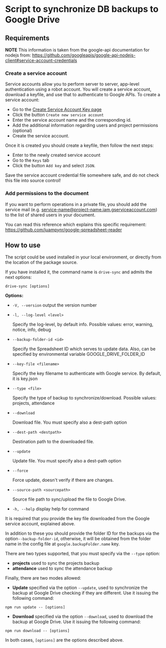 # Script to synchronize DB backups to Google Drive

## Requirements

**NOTE** This information is taken from the google-api documentation for nodejs
 from: https://github.com/googleapis/google-api-nodejs-client#service-account-credentials

### Create a service account

Service accounts allow you to perform server to server, app-level authentication using a robot account. You will create a service account, download a keyfile, and use that to authenticate to Google APIs. To create a service account:

- Go to the [Create Service Account Key page](https://console.cloud.google.com/apis/credentials/serviceaccountkey)
- Click the button `Create new service account` 
- Enter the service account name and the corresponding id.
- Add the additional information regarding users and project permissions
	(optional)
- Create the service account.

Once it is created you should create a keyfile, then follow the next steps:
- Enter to the newly created service account
- Go to the `Keys` tab
- Click the button `Add key` and select `JSON`.

Save the service account credential file somewhere safe, and do not check this file into source control!

### Add permissions to the document

If you want to perform operations in a private file, you should add the service
mail (e.g. service-name@project-name.iam.gserviceaccount.com) to the list of
shared users in your document.

You can read this reference which explains this specific requirement:
https://github.com/juampynr/google-spreadsheet-reader


## How to use

The script could be used installed in your local environment, or directly from the
location of the package source.

If you have installed it, the command name is `drive-sync` and admits the next
options:

```
drive-sync [options]
```

**Options:**

* `-V, --version` output the version number
* `-l, --log-level <level>` 

    Specify the log-level, by default info.
    Possible values: error, warning, notice, info, debug

*  `--backup-folder-id <id>`

    Specify the Spreadsheet ID which serves to update data.
    Also, can be specified by environmental variable GOOGLE_DRIVE_FOLDER_ID

*  `--key-file <filename>`

    Specify the key filename to authenticate with Google service.
    By default, it is key.json

*  `--type <file>`

    Specify the type of backup to synchronize/download.
    Possible values: projects, attendance

*  `--download`

    Download file. You must specify also a dest-path option

*  `--dest-path <destpath>`

    Destination path to the downloaded file.

*  `--update`

    Update file. You must specify also a dest-path option

*  `--force`

    Force update, doesn't verify if there are changes.

*  `--source-path <sourcepath>`

    Source file path to sync/upload the file to Google Drive.

*  `-h, --help` display help for command

It is required that you provide the key file downloaded from the Google
service account, explained above.

In addition to these you should provide the folder ID for the backups via the
option`--backup-folder-id`, otherwise, it will be obtained from the folder name
in the config file at `google.backupFolder.name` key.

There are two types supported, that you must specify via the `--type` option:
* **projects** used to sync the projects backup
* **attendance** used to sync the attendance backup

Finally, there are two modes allowed:

* **Update** specified via the option `--update`, used to synchronize the
    backup at Google Drive checking if they are different. Use it issuing the
    following command:
```
npm run update -- [options]
```

* **Download** specified via the option `--download`, used to download the
    backup at Google Drive. Use it issuing the following command:
```
npm run download -- [options]
```

In both cases, `[options]` are the options described above.
